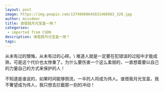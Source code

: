```yaml
---
layout: post
image: https://img.peapix.com/13749988645831468963_320.jpg
author: missdeer
title: 谁借我月光宝盒一用？
categories: 
 - imported from CSDN
description: 谁借我月光宝盒一用？
tags: 
---
```


从未有过的懊悔，从未有过的心碎。\\ 
难道人就是一定要在犯错误的过程中才能成熟，可是这个代价也太惨重了。为什么要伤害一个这么柔弱的，一直想着要以自己的力量自己的方式来保护的人！

不知道是谁说的，如果时间能够倒流，一半的人将成为伟人。谁借我月光宝盒，我不奢望成为伟人，我只想去拦截那一刻的冲动！
